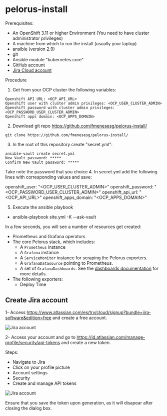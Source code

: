 # pelorus-install


Prerequisites:
  - An OpenShift 3.11 or higher Environment (You need to have cluster administrator privileges)
  - A machine from which to run the install (usually your laptop) 
  - ansible (version 2.9)
  - git
  - Ansible module "kubernetes.core"
  - GitHub account
  - [Jira Cloud account](#create-jira-account)

Procedure

1. Get from your OCP cluster the following variables:
~~~
Openshift API URL: <OCP_API_URL>
Openshift user with cluster admin privileges: <OCP_USER_CLUSTER_ADMIN>
Openshift password with cluster admin privileges: <OCP_PASSWORD_USER_CLUSTER_ADMIN>
Openshift apps domain: <OCP_APPS_DOMAIN>
~~~
2. Download git repo https://github.com/fmenesesg/pelorus-install/
~~~
git clone https://github.com/fmenesesg/pelorus-install/
~~~
3. In the root of this repository create "secret.yml":
~~~
ansible-vault create secret.yml
New Vault password: *****
Confirm New Vault password: *****
~~~
Take note the password that you choice
4. In secret.yml add the following lines with corresponding values and save:

  openshift_user: "<OCP_USER_CLUSTER_ADMIN>"
  openshift_password: "<OCP_PASSWORD_USER_CLUSTER_ADMIN>"
  openshift_api_url: "<OCP_API_URL>"
  openshift_apps_domain: "<OCP_APPS_DOMAIN>"

5. Execute the ansible playbook
- ansible-playbook site.yml -K --ask-vault 

In a few seconds, you will see a number of resources get created:

* Prometheus and Grafana operators
* The core Pelorus stack, which includes:
  * A `Prometheus` instance
  * A `Grafana` instance
  * A `ServiceMonitor` instance for scraping the Pelorus exporters.
  * A `GrafanaDatasource` pointing to Prometheus.
  * A set of `GrafanaDashboards`. See the [dashboards documentation](/docs/Dashboards.md) for more details.
* The following exporters:
  * Deploy Time


## Create Jira account

1- Access https://www.atlassian.com/es/try/cloud/signup?bundle=jira-software&edition=free and create a free account.

![Jira account](images/jira_create_account.png)

2- Access your account and go to https://id.atlassian.com/manage-profile/security/api-tokens and create a new token.

Steps:
  - Navigate to Jira
  - Click on your profile picture
  - Account settings
  - Security
  - Create and manage API tokens

![Jira account](images/jira_create_token.png)

Ensure that you save the token upon generation, as it will disapear after closing the dialog box.